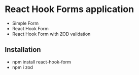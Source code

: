 # React Hook Forms application 
- Simple Form
- React Hook Form 
- React Hook Form with ZOD validation

## Installation
- npm install react-hook-form
- npm i zod
